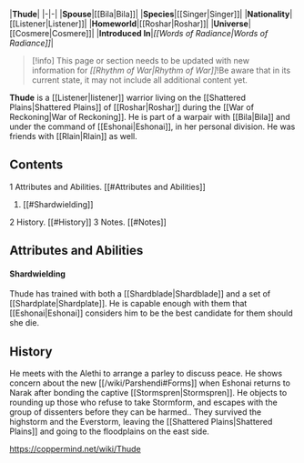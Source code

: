 |**Thude**|
|-|-|
|**Spouse**|[[Bila\|Bila]]|
|**Species**|[[Singer\|Singer]]|
|**Nationality**|[[Listener\|Listener]]|
|**Homeworld**|[[Roshar\|Roshar]]|
|**Universe**|[[Cosmere\|Cosmere]]|
|**Introduced In**|*[[Words of Radiance\|Words of Radiance]]*|

> [!info] This page or section needs to be updated with new information for *[[Rhythm of War\|Rhythm of War]]*!Be aware that in its current state, it may not include all additional content yet.

**Thude** is a [[Listener\|listener]] warrior living on the [[Shattered Plains\|Shattered Plains]] of [[Roshar\|Roshar]] during the [[War of Reckoning\|War of Reckoning]]. He is part of a warpair with [[Bila\|Bila]] and under the command of [[Eshonai\|Eshonai]], in her personal division. He was friends with [[Rlain\|Rlain]] as well.

## Contents

1 Attributes and Abilities. [[#Attributes and Abilities]] 

1. [[#Shardwielding]] 


2 History. [[#History]] 
3 Notes. [[#Notes]] 


## Attributes and Abilities
#### Shardwielding
Thude has trained with both a [[Shardblade\|Shardblade]] and a set of [[Shardplate\|Shardplate]]. He is capable enough with them that [[Eshonai\|Eshonai]] considers him to be the best candidate for them should she die.

## History
He meets with the Alethi to arrange a parley to discuss peace. He shows concern about the new [[/wiki/Parshendi#Forms]] when Eshonai returns to Narak after bonding the captive [[Stormspren\|Stormspren]]. He objects to rounding up those who refuse to take Stormform, and escapes with the group of dissenters before they can be harmed.. They survived the highstorm and the Everstorm, leaving the [[Shattered Plains\|Shattered Plains]] and going to the floodplains on the east side.



https://coppermind.net/wiki/Thude